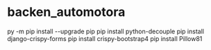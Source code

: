 # backen_automotora

py -m pip install --upgrade pip
pip install python-decouple
pip install django-crispy-forms
pip install crispy-bootstrap4
pip install Pillow81
